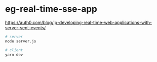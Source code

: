# eg-real-time-sse-app

https://auth0.com/blog/jp-developing-real-time-web-applications-with-server-sent-events/

```bash
# server
node server.js

# client
yarn dev
```